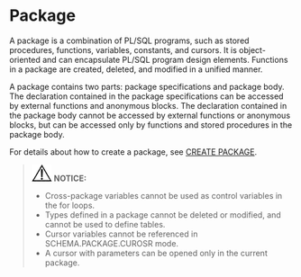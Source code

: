 # Package<a name="EN-US_TOPIC_0000001151691213"></a>

A package is a combination of PL/SQL programs, such as stored procedures, functions, variables, constants, and cursors. It is object-oriented and can encapsulate PL/SQL program design elements. Functions in a package are created, deleted, and modified in a unified manner.

A package contains two parts: package specifications and package body. The declaration contained in the package specifications can be accessed by external functions and anonymous blocks. The declaration contained in the package body cannot be accessed by external functions or anonymous blocks, but can be accessed only by functions and stored procedures in the package body.

For details about how to create a package, see  [CREATE PACKAGE](en-us_topic_0000001114212452.md).

>![](public_sys-resources/icon-notice.gif) **NOTICE:** 
>-   Cross-package variables cannot be used as control variables in the for loops.
>-   Types defined in a package cannot be deleted or modified, and cannot be used to define tables.
>-   Cursor variables cannot be referenced in SCHEMA.PACKAGE.CUROSR mode.
>-   A cursor with parameters can be opened only in the current package.

